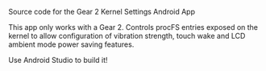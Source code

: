 Source code for the Gear 2 Kernel Settings Android App

This app only works with a Gear 2.
Controls procFS entries exposed on the kernel to allow 
configuration of vibration strength, touch wake and LCD
ambient mode power saving features.

Use Android Studio to build it!
